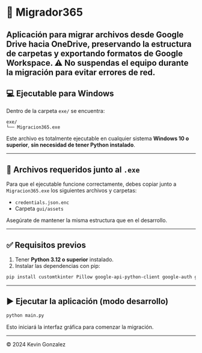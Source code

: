 # 🚀 Migrador365

Aplicación para migrar archivos desde Google Drive hacia OneDrive, preservando la estructura de carpetas y exportando formatos de Google Workspace.
⚠️ No suspendas el equipo durante la migración para evitar errores de red.
---

## 💻 Ejecutable para Windows

Dentro de la carpeta `exe/` se encuentra:

```
exe/
└── Migracion365.exe
```

Este archivo es totalmente ejecutable en cualquier sistema **Windows 10 o superior**, **sin necesidad de tener Python instalado**.

---

## 📁 Archivos requeridos junto al `.exe`

Para que el ejecutable funcione correctamente, debes copiar junto a `Migracion365.exe` los siguientes archivos y carpetas:

- `credentials.json.enc`
- Carpeta `gui/assets`

Asegúrate de mantener la misma estructura que en el desarrollo.

---

## ✅ Requisitos previos

1. Tener **Python 3.12 o superior** instalado.
2. Instalar las dependencias con pip:

```bash
pip install customtkinter Pillow google-api-python-client google-auth google-auth-oauthlib msal requests tqdm python-docx
```

---

## ▶️ Ejecutar la aplicación (modo desarrollo)

```bash
python main.py
```

Esto iniciará la interfaz gráfica para comenzar la migración.

---

© 2024 Kevin Gonzalez
